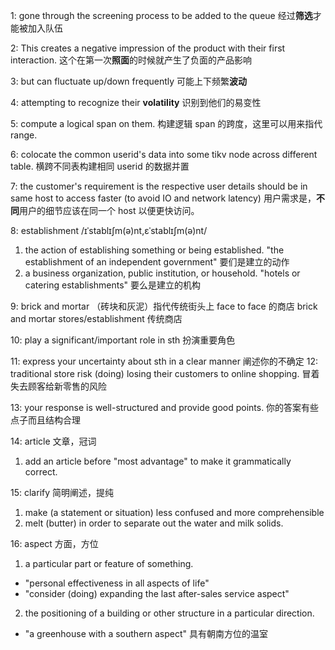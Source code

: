 1: gone through the screening process to be added to the queue
经过**筛选**才能被加入队伍

2: This creates a negative impression of the product with their first interaction.
这个在第一次**照面**的时候就产生了负面的产品影响

3: but can fluctuate up/down frequently
可能上下频繁**波动**

4: attempting to recognize their **volatility**
识别到他们的易变性

5: compute a logical span on them. 构建逻辑 span 的跨度，这里可以用来指代 range.

6: colocate the common userid's data into some tikv node across different table. 横跨不同表构建相同 userid 的数据并置

7: the customer's requirement is the respective user details should be in same host to access faster (to avoid IO and network latency) 用户需求是，**不同**用户的细节应该在同一个 host 以便更快访问。

8: establishment  /ɪˈstablɪʃm(ə)nt,ɛˈstablɪʃm(ə)nt/
1. the action of establishing something or being established.
"the establishment of an independent government" 要们是建立的动作
2. a business organization, public institution, or household.
"hotels or catering establishments" 要么是建立的机构

9: brick and mortar （砖块和灰泥）指代传统街头上 face to face 的商店
brick and mortar stores/establishment 传统商店

10: play a significant/important role in sth 扮演重要角色

11: express your uncertainty about sth in a clear manner 阐述你的不确定
12: traditional store risk (doing) losing their customers to online shopping. 冒着失去顾客给新零售的风险

13: your response is well-structured and provide good points. 你的答案有些点子而且结构合理

14: article 文章，冠词
1. add an article before "most advantage" to make it grammatically correct.

15: clarify 简明阐述，提纯
1. make (a statement or situation) less confused and more comprehensible
2. melt (butter) in order to separate out the water and milk solids.

16: aspect 方面，方位
1. a particular part or feature of something.
* "personal effectiveness in all aspects of life"
* "consider (doing) expanding the last after-sales service aspect"
2. the positioning of a building or other structure in a particular direction.
* "a greenhouse with a southern aspect" 具有朝南方位的温室